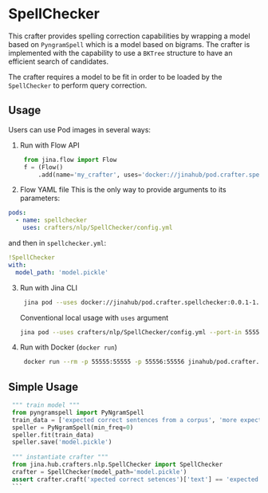 # SpellChecker

This crafter provides spelling correction capabilities by wrapping a model based on `PyngramSpell` which is a model based on bigrams.
The crafter is implemented with the capability to use a `BKTree` structure to have an efficient search of candidates.

The crafter requires a model to be fit in order to be loaded by the `SpellChecker` to perform query correction.

## Usage

Users can use Pod images in several ways:

1. Run with Flow API
   ```python
    from jina.flow import Flow
    f = (Flow()
        .add(name='my_crafter', uses='docker://jinahub/pod.crafter.spellchecker:0.0.1-1.1.10', port_in=55555, port_out=55556))
    ```

2. Flow YAML file
  This is the only way to provide arguments to its parameters:
  
  ```yaml
  pods:
    - name: spellchecker
      uses: crafters/nlp/SpellChecker/config.yml
  ```
  
  and then in `spellchecker.yml`:
  ```yaml
  !SpellChecker
  with:
    model_path: 'model.pickle'
  ```


3. Run with Jina CLI
   ```bash
    jina pod --uses docker://jinahub/pod.crafter.spellchecker:0.0.1-1.1.10 --port-in=55555 --port-out 55556
    ```

   Conventional local usage with `uses` argument
    ```bash
    jina pod --uses crafters/nlp/SpellChecker/config.yml --port-in 55555 --port-out 55556
    ```
    
4. Run with Docker (`docker run`)
   ```bash
    docker run --rm -p 55555:55555 -p 55556:55556 jinahub/pod.crafter.spellchecker:0.0.1-1.1.10 --port-in 55555 --port-out 55556
    ```

## Simple Usage

   ```python
    """ train model """
    from pyngramspell import PyNgramSpell
    train_data = ['expected correct sentences from a corpus', 'more expected words']
    speller = PyNgramSpell(min_freq=0)
    speller.fit(train_data)
    speller.save('model.pickle')
    
    """ instantiate crafter """
    from jina.hub.crafters.nlp.SpellChecker import SpellChecker
    crafter = SpellChecker(model_path='model.pickle')
    assert crafter.craft('xpected correct setences')['text'] == 'expected correct sentences'
    ```
